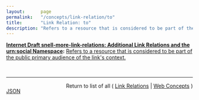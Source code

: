 ```yaml
---
layout:      page
permalink:   "/concepts/link-relation/to"
title:       "Link Relation: to"
description: "Refers to a resource that is considered to be part of the public primary audience of the link's context."
---
```


**[Internet Draft snell-more-link-relations: Additional Link Relations and the urn:social Namespace](/specs/IETF/I-D/snell-more-link-relations "This specification defines a number of additional Link Relation Types that can used for a variety of purposes."):** [Refers to a resource that is considered to be part of the public primary audience of the link's context.](http://tools.ietf.org/html/draft-snell-more-link-relations#section-3 "Read documentation for Link Relation &#34;to&#34;")

<br/>
<hr/>

<p style="float : left"><a href="./to.json" title="JSON representing this particular Web Concept value">JSON</a></p>
<p style="text-align: right">Return to list of all ( <a href="../link-relations">Link Relations</a> | <a href="../">Web Concepts</a> )</p>
